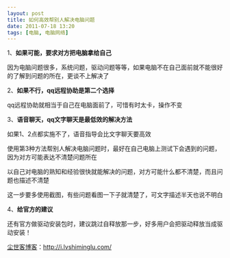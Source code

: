 ```yaml
---
layout: post
title: 如何高效帮别人解决电脑问题
date: 2011-07-18 13:20
tags: [电脑, 电脑网络]
---
```

1、<strong>如果可能，要求对方把电脑拿给自己</strong>

因为电脑问题很多，系统问题，驱动问题等等，如果电脑不在自己面前就不能很好的了解到问题的所在，更谈不上解决了

2、<strong>如果不行，qq远程协助是第二个选择</strong>

qq远程协助就相当于自己在电脑面前了，可惜有时太卡，操作不变

3、<strong>语音聊天，qq文字聊天是最低效的解决方法</strong>

如果1、2点都实施不了，语音指导会比文字聊天要高效

使用第3种方法帮别人解决电脑问题时，最好在自己电脑上测试下会遇到的问题，因为对方可能表达不清楚问题所在

以自己对电脑的熟知和经验很快就能解决的问题，对方可能什么都不清楚，而且问题也描述不清楚

这一步要多使用截图，有些问题看图一下子就清楚了，可文字描述半天也说不明白

4、<strong>给官方的建议</strong>

还有官方做驱动安装包时，建议跳过自释放那一步，好多用户会把驱动释放当成驱动安装！

<a href="http://i.lvshiminglu.com/">尘世客博客</a>：<a href="http://i.lvshiminglu.com/">http://i.lvshiminglu.com/</a>

